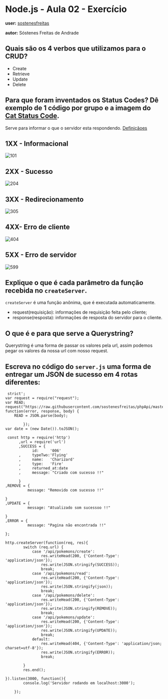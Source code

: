# Node.js - Aula 02 - Exercício
**user:** [sostenesfreitas](https://github.com/sostenesfreitas)

**autor:** Sóstenes Freitas de Andrade

## Quais são os 4 verbos que utilizamos para o CRUD?

- Create
- Retrieve
- Update
- Delete

## Para que foram inventados os Status Codes? Dê exemplo de 1 código por grupo e a imagem do [Cat Status Code](https://http.cat/).

Serve para informar o que o servidor esta respondendo. [Definiçãoes](https://www.w3.org/Protocols/rfc2616/rfc2616-sec10.html)

## 1XX - Informacional
![101](https://http.cat/101)

## 2XX - Sucesso
![204](https://http.cat/204)

## 3XX - Redirecionamento
![305](https://http.cat/305)

## 4XX- Erro de cliente
![404](https://http.cat/404)

## 5XX - Erro de servidor
![599](https://http.cat/599)


## Explique o que é cada parâmetro da função recebida no `createServer`.

`createServer` é uma função anônima, que é executada automaticamente.

- request(requisição): informações de requisição feita pelo cliente;
- response(resposta): informações de resposta do servidor para o cliente.


## O que é e para que serve a Querystring?

Querystring é uma forma de passar os valores pela url, assim podemos pegar os valores da nossa url com nosso request.

## Escreva no código do `server.js` uma forma de entregar um JSON de sucesso em 4 rotas diferentes:
```
 strict';
var request = require("request");
var READ;
request("https://raw.githubusercontent.com/sostenesfreitas/phpApi/master/pokemon.json", function(error, response, body) {
    READ = JSON.parse(body);

		});
var date = (new Date()).toJSON();

 const http = require('http')
      ,url = require('url')
	  ,SUCCESS = {
            id:     '006'
      ,     typeTwo:'Flying'
      ,     name:   'Charizard'
      ,     type:   'Fire'
      ,     returned_at:date
      ,     message: "Criado com sucesso !!"
    
	  }
,REMOVE = {
          message: "Removido com sucesso !!"
    
}
,UPDATE = {
          message: "Atualizado som sucessoo !!"
    
}
,ERROR = {
          message: "Pagina não encontrada !!"
    
};

http.createServer(function(req, res){
		switch (req.url) {
            case '/api/pokemons/create':
                res.writeHead(200, {'Content-Type': 'application/json'});
                res.write(JSON.stringify(SUCCESS));
                break;
            case '/api/pokemons/read':
                res.writeHead(200, {'Content-Type': 'application/json'});
                res.write(JSON.stringify(json));
                break;
            case '/api/pokemons/delete':
                res.writeHead(200, {'Content-Type': 'application/json'});
                res.write(JSON.stringify(REMOVE));
                break;
            case '/api/pokemons/update':
                res.writeHead(200, {'Content-Type': 'application/json'});
                res.write(JSON.stringify(UPDATE));
                break;
            default:
                res.writeHead(404, {'Content-Type': 'application/json; charset=utf-8'});
                res.write(JSON.stringify(ERROR));
                break;
    
		}
        res.end();
    
}).listen(3000, function(){
        console.log('Servidor rodando em localhost:3000');
    
	});

```
